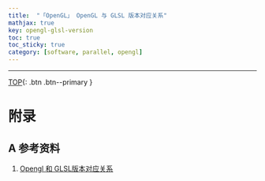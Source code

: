 ```yaml
---
title:  "「OpenGL」 OpenGL 与 GLSL 版本对应关系"
mathjax: true
key: opengl-glsl-version
toc: true
toc_sticky: true
category: [software, parallel, opengl]
---
```

<span id='head'></span>


<!--more-->

-------------------  
[TOP](#head){: .btn .btn--primary }



# 附录
## A 参考资料
1. [Opengl 和 GLSL版本对应关系](https://blog.csdn.net/u010977122/article/details/53447314)    
